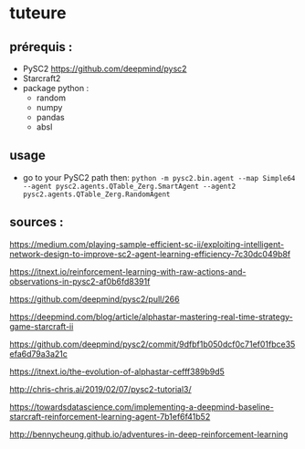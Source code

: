 # tuteure

## prérequis :

- PySC2  https://github.com/deepmind/pysc2
- Starcraft2
- package python :
  - random
  - numpy
  - pandas
  - absl
  
## usage

- go to your PySC2 path then:
  `python -m pysc2.bin.agent --map Simple64 --agent pysc2.agents.QTable_Zerg.SmartAgent --agent2 pysc2.agents.QTable_Zerg.RandomAgent`

## sources :

https://medium.com/playing-sample-efficient-sc-ii/exploiting-intelligent-network-design-to-improve-sc2-agent-learning-efficiency-7c30dc049b8f

https://itnext.io/reinforcement-learning-with-raw-actions-and-observations-in-pysc2-af0b6fd8391f

https://github.com/deepmind/pysc2/pull/266

https://deepmind.com/blog/article/alphastar-mastering-real-time-strategy-game-starcraft-ii

https://github.com/deepmind/pysc2/commit/9dfbf1b050dcf0c71ef01fbce35efa6d79a3a21c

https://itnext.io/the-evolution-of-alphastar-cefff389b9d5

http://chris-chris.ai/2019/02/07/pysc2-tutorial3/

https://towardsdatascience.com/implementing-a-deepmind-baseline-starcraft-reinforcement-learning-agent-7b1ef6f41b52

http://bennycheung.github.io/adventures-in-deep-reinforcement-learning
